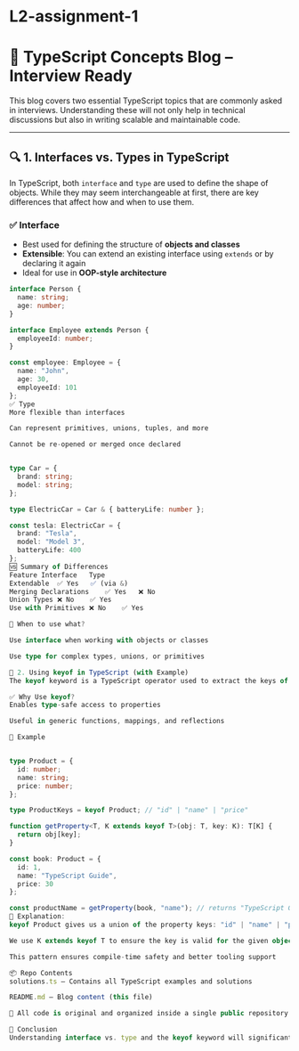 # L2-assignment-1
# 🎯 TypeScript Concepts Blog – Interview Ready

This blog covers two essential TypeScript topics that are commonly asked in interviews. Understanding these will not only help in technical discussions but also in writing scalable and maintainable code.

---

## 🔍 1. Interfaces vs. Types in TypeScript

In TypeScript, both `interface` and `type` are used to define the shape of objects. While they may seem interchangeable at first, there are key differences that affect how and when to use them.

### ✅ Interface

- Best used for defining the structure of **objects and classes**
- **Extensible**: You can extend an existing interface using `extends` or by declaring it again
- Ideal for use in **OOP-style architecture**

```ts
interface Person {
  name: string;
  age: number;
}

interface Employee extends Person {
  employeeId: number;
}

const employee: Employee = {
  name: "John",
  age: 30,
  employeeId: 101
};
✅ Type
More flexible than interfaces

Can represent primitives, unions, tuples, and more

Cannot be re-opened or merged once declared


type Car = {
  brand: string;
  model: string;
};

type ElectricCar = Car & { batteryLife: number };

const tesla: ElectricCar = {
  brand: "Tesla",
  model: "Model 3",
  batteryLife: 400
};
🆚 Summary of Differences
Feature	Interface	Type
Extendable	✅ Yes	✅ (via &)
Merging Declarations	✅ Yes	❌ No
Union Types	❌ No	✅ Yes
Use with Primitives	❌ No	✅ Yes

📌 When to use what?

Use interface when working with objects or classes

Use type for complex types, unions, or primitives

🔑 2. Using keyof in TypeScript (with Example)
The keyof keyword is a TypeScript operator used to extract the keys of a given type as a union of string literals.

✅ Why Use keyof?
Enables type-safe access to properties

Useful in generic functions, mappings, and reflections

🔧 Example


type Product = {
  id: number;
  name: string;
  price: number;
};

type ProductKeys = keyof Product; // "id" | "name" | "price"

function getProperty<T, K extends keyof T>(obj: T, key: K): T[K] {
  return obj[key];
}

const book: Product = {
  id: 1,
  name: "TypeScript Guide",
  price: 30
};

const productName = getProperty(book, "name"); // returns "TypeScript Guide"
🧠 Explanation:
keyof Product gives us a union of the property keys: "id" | "name" | "price"

We use K extends keyof T to ensure the key is valid for the given object type

This pattern ensures compile-time safety and better tooling support

📦 Repo Contents
solutions.ts – Contains all TypeScript examples and solutions

README.md – Blog content (this file)

📁 All code is original and organized inside a single public repository.

📌 Conclusion
Understanding interface vs. type and the keyof keyword will significantly improve how you write, refactor, and scale TypeScript projects. These tools provide strong type safety, flexibility, and expressiveness – essential qualities for building robust applications.